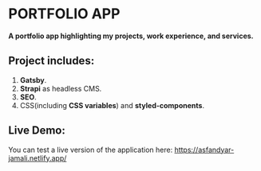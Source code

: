 # PORTFOLIO APP

**A portfolio app highlighting my projects, work experience, and services.**

## Project includes:

1. **Gatsby**.
2. **Strapi** as headless CMS.
3. **SEO**. 
4. CSS(including **CSS variables**) and **styled-components**.

## Live Demo:

You can test a live version of the application here: https://asfandyar-jamali.netlify.app/
